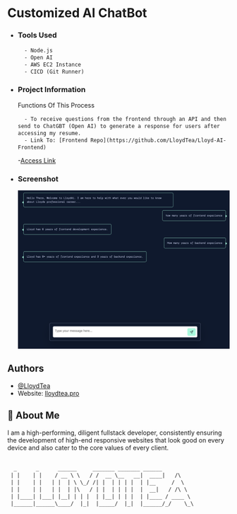 # Customized AI ChatBot

- ### Tools Used

        - Node.js
        - Open AI
        - AWS EC2 Instance
        - CICD (Git Runner)

- ### Project Information

  Functions Of This Process

        - To receive questions from the frontend through an API and then send to ChatGBT (Open AI) to generate a response for users after accessing my resume.
        - Link To: [Frontend Repo](https://github.com/LloydTea/Lloyd-AI-Frontend)

  -[Access Link](https://ai.lloydtea.pro/)

- ### Screenshot
  ![LloydAI Screenshot](https://github.com/LloydTea/Lloyd-AI-Frontend/blob/development/LloydAI.png)

## Authors

- [@LloydTea](https://github.com/LloydTea)
- Website: [lloydtea.pro](https://lloydtea.pro/)

## 🚀 About Me

I am a high-performing, diligent fullstack developer, consistently ensuring the development of high-end responsive websites that look good on every device and also cater to the core values of every client.

##

      _      _      ______     _______ _______ ______
     | |    | |    / __ \ \   / /  __ \__   __|  ____|   /\
     | |    | |   | |  | \ \_/ /| |  | | | |  | |__     /  \
     | |    | |   | |  | |\   / | |  | | | |  |  __|   / /\ \
     | |____| |___| |__| | | |  | |__| | | |  | |____ / ____ \
     |______|______\____/  |_|  |_____/  |_|  |______/_/    \_\
